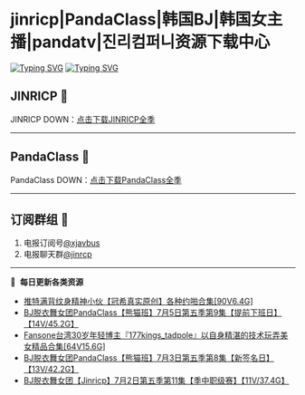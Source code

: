 # jinricp|PandaClass|韩国BJ|韩国女主播|pandatv|진리컴퍼니资源下载中心   
[![Typing SVG](https://readme-typing-svg.herokuapp.com?font=Fira+Code&pause=1000&center=true&vCenter=true&random=true&width=435&lines=所有链接都需要翻墙访问)](https://jinri-cp.neocities.org/free.html)
[![Typing SVG](https://readme-typing-svg.herokuapp.com?font=Fira+Code&pause=1000&center=true&vCenter=true&random=true&width=435&lines=点击进入福利资源下载中心)](https://pandaclass.neocities.org/)
## JINRICP 👋   
JINRICP DOWN：[点击下载JINRICP全季](https://mypikpak.com/s/VODz7HXQoqcX0UrvaXfDtFoPo1)
****
## PandaClass 💯   
PandaClass DOWN：[点击下载PandaClass全季](https://mypikpak.com/s/VOKOTZkoEnkyvCnELVSquM97o1)   
****
## 订阅群组 🔞
1. 电报订阅号[@xjavbus](https://t.me/xjavbus)
2. 电报聊天群[@jinrcp](https://t.me/jinrcp)
**** 
📕 &nbsp;**每日更新各类资源**
<!-- BLOG-POST-LIST:START -->
- [推特满背纹身精神小伙【冠希真实原创】各种约啪合集[90V6.4G]](https://fuli.rulel.com/438.html)
- [BJ脱衣舞女团PandaClass【熊猫班】7月5日第五季第9集【提前下班日】【14V/45.2G】](https://fuli.rulel.com/436.html)
- [Fansone台湾30岁年轻博主『177kings_tadpole』以自身精湛的技术玩弄美女精品合集[64V15.6G]](https://fuli.rulel.com/435.html)
- [BJ脱衣舞女团PandaClass【熊猫班】7月3日第五季第8集【新签名日】【13V/42.2G】](https://fuli.rulel.com/434.html)
- [BJ脱衣舞女团【Jinricp】7月2日第五季第11集【季中职级赛】【11V/37.4G】](https://fuli.rulel.com/433.html)
<!-- BLOG-POST-LIST:END -->
